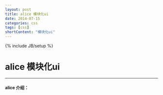 ```yaml
---
layout: post
title: alice 模块化ui
date: 2014-07-15
categories: css
tags: [css]
shortContent: "模块化ui"
---
```

{% include JB/setup %}
# alice 模块化ui
---

#### alice 介绍：


<!--break-->
